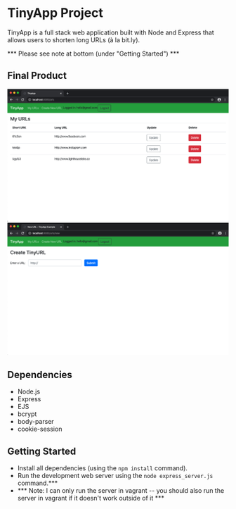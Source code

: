 # TinyApp Project

TinyApp is a full stack web application built with Node and Express that allows users to shorten long URLs (à la bit.ly).

*** Please see note at bottom (under "Getting Started") ***

## Final Product

!["Screenshot of the main URLs page"](https://raw.githubusercontent.com/waresfaz/tinyapp2/master/docs/urls_page.png)
!["Screenshot of the URL update page"](https://raw.githubusercontent.com/waresfaz/tinyapp2/master/docs/update_url_page.png)

## Dependencies

- Node.js
- Express
- EJS
- bcrypt
- body-parser
- cookie-session

## Getting Started

- Install all dependencies (using the `npm install` command).
- Run the development web server using the `node express_server.js` command.***
- *** Note: I can only run the server in vagrant -- you should also run the server in vagrant if it doesn't work outside of it ***